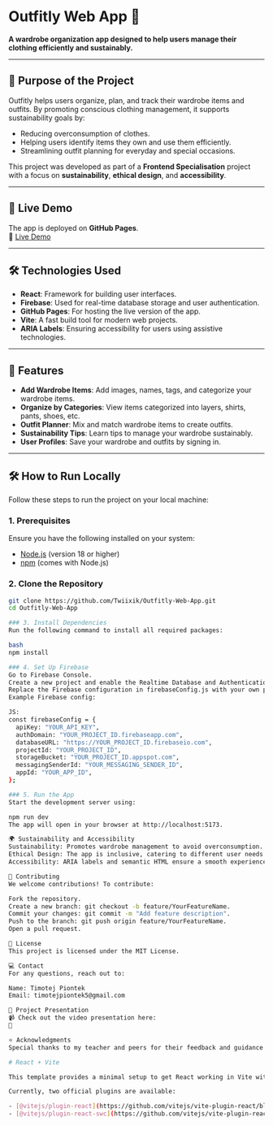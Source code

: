 # Outfitly Web App 🌟

**A wardrobe organization app designed to help users manage their clothing efficiently and sustainably.**

---

## 📌 **Purpose of the Project**

Outfitly helps users organize, plan, and track their wardrobe items and outfits. By promoting conscious clothing management, it supports sustainability goals by:

- Reducing overconsumption of clothes.
- Helping users identify items they own and use them efficiently.
- Streamlining outfit planning for everyday and special occasions.

This project was developed as part of a **Frontend Specialisation** project with a focus on **sustainability**, **ethical design**, and **accessibility**.

---

## 🚀 **Live Demo**

The app is deployed on **GitHub Pages**.  
🔗 [Live Demo](https://twiixik.github.io/Outfitly-Web-App/)

---

## 🛠️ **Technologies Used**

- **React**: Framework for building user interfaces.
- **Firebase**: Used for real-time database storage and user authentication.
- **GitHub Pages**: For hosting the live version of the app.
- **Vite**: A fast build tool for modern web projects.
- **ARIA Labels**: Ensuring accessibility for users using assistive technologies.

---

## 🧩 **Features**

- **Add Wardrobe Items**: Add images, names, tags, and categorize your wardrobe items.
- **Organize by Categories**: View items categorized into layers, shirts, pants, shoes, etc.
- **Outfit Planner**: Mix and match wardrobe items to create outfits.
- **Sustainability Tips**: Learn tips to manage your wardrobe sustainably.
- **User Profiles**: Save your wardrobe and outfits by signing in.

---

## 🛠️ **How to Run Locally**

Follow these steps to run the project on your local machine:

### 1. **Prerequisites**

Ensure you have the following installed on your system:
- [Node.js](https://nodejs.org/) (version 18 or higher)
- [npm](https://www.npmjs.com/) (comes with Node.js)

### 2. **Clone the Repository**

```bash
git clone https://github.com/Twiixik/Outfitly-Web-App.git
cd Outfitly-Web-App

### 3. Install Dependencies
Run the following command to install all required packages:

bash
npm install

### 4. Set Up Firebase
Go to Firebase Console.
Create a new project and enable the Realtime Database and Authentication services.
Replace the Firebase configuration in firebaseConfig.js with your own project credentials.
Example Firebase config:

JS:
const firebaseConfig = {
  apiKey: "YOUR_API_KEY",
  authDomain: "YOUR_PROJECT_ID.firebaseapp.com",
  databaseURL: "https://YOUR_PROJECT_ID.firebaseio.com",
  projectId: "YOUR_PROJECT_ID",
  storageBucket: "YOUR_PROJECT_ID.appspot.com",
  messagingSenderId: "YOUR_MESSAGING_SENDER_ID",
  appId: "YOUR_APP_ID",
};

### 5. Run the App
Start the development server using:

npm run dev
The app will open in your browser at http://localhost:5173.

🌍 Sustainability and Accessibility
Sustainability: Promotes wardrobe management to avoid overconsumption.
Ethical Design: The app is inclusive, catering to different user needs.
Accessibility: ARIA labels and semantic HTML ensure a smooth experience for users with assistive technologies.

🤝 Contributing
We welcome contributions! To contribute:

Fork the repository.
Create a new branch: git checkout -b feature/YourFeatureName.
Commit your changes: git commit -m "Add feature description".
Push to the branch: git push origin feature/YourFeatureName.
Open a pull request.

📄 License
This project is licensed under the MIT License.

💻 Contact
For any questions, reach out to:

Name: Timotej Piontek
Email: timotejpiontek5@gmail.com

🎥 Project Presentation
📹 Check out the video presentation here:
🔗 

⭐ Acknowledgments
Special thanks to my teacher and peers for their feedback and guidance throughout the development of this project.

# React + Vite

This template provides a minimal setup to get React working in Vite with HMR and some ESLint rules.

Currently, two official plugins are available:

- [@vitejs/plugin-react](https://github.com/vitejs/vite-plugin-react/blob/main/packages/plugin-react/README.md) uses [Babel](https://babeljs.io/) for Fast Refresh
- [@vitejs/plugin-react-swc](https://github.com/vitejs/vite-plugin-react-swc) uses [SWC](https://swc.rs/) for Fast Refresh
